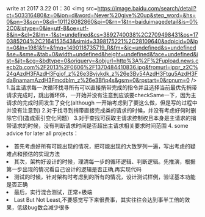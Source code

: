 write at 2017 3.22 01：30
<img src=https://image.baidu.com/search/detail?ct=503316480&z=0&ipn=d&word=Never%20give%20up&step_word=&hs=0&pn=3&spn=0&di=101126082860&pi=0&rn=1&tn=baiduimagedetail&is=0%2C0&istype=0&ie=utf-8&oe=utf-8&in=&cl=2&lm=-1&st=undefined&cs=3892740038%2C2709498431&os=170385204%2C2164153543&simid=3398175221%2C28109640&adpicid=0&lpn=0&ln=1981&fr=&fmq=1490118735719_R&fm=&ic=undefined&s=undefined&se=&sme=&tab=0&width=undefined&height=undefined&face=undefined&ist=&jit=&cg=&bdtype=0&oriquery=&objurl=http%3A%2F%2Fupload.news.cecb2b.com%2F2013%2F0606%2F1370484410836.jpg&fromurl=ippr_z2C%24qAzdH3FAzdH3Fgjof_z%26e3Bvjvkdk_z%26e3Bv54AzdH3Ftgu5AzdH3Fda8namamAzdH3Fmcdblm_z%26e3Bfip4s&gsm=0&rpstart=0&rpnum=0 />
1.当主请求每一次循环找寻所有可以直接捎带完成的指令并且选择当前最优先捎带请求完成时，跳出循环体，一开始并没有注意到应该要checkSame一下，因为主请求的完成时间发生了变化(although 一开始考虑到了要这么做，但是写的过程中并没有注意到)
2.对于找寻到捎带直接完成类的请求的时候，并没有考虑好何时删除它们(造成索引变化问题）
3.对于查找可获取主请求控制权且本身是主请求的捎带请求的时候，没有判断请求时间是否超出主请求相关要求时间范围
4. some advice for later all projects：
<li>首先考虑好所有可能出现的情况，把可能出现的大致罗列一遍，写出考虑的疑难点和预估的实现方法
</li>
<li>其次，架构好设计的时候，理清每一步的循环逻辑、判断逻辑。先推演，根据第一步出现的情况看自己设计的逻辑是否正确,再实现代码
</li>
<li>测试的时候，针对架构时考虑到的所有的情况，设计测试样例，验证基本功能是否正确
</li>
<li>最后，实行混合测试，正常+极端
</li>
<li>Last But Not Least,不要感觉写下来很费事，其实往往会达到事半工倍的效果，低级bug数会减少很多
</li>
